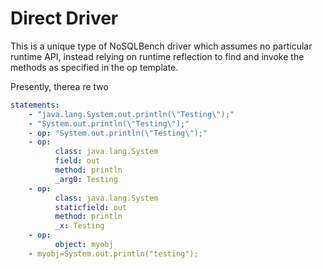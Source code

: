 # Direct Driver

This is a unique type of NoSQLBench driver which assumes no particular
runtime API, instead relying on runtime reflection to find and invoke
the methods as specified in the op template.

Presently, therea re two
```yaml
statements:
    - "java.lang.System.out.println(\"Testing\");"
    - "System.out.println(\"Testing\");"
    - op: "System.out.println(\"Testing\");"
    - op:
          class: java.lang.System
          field: out
          method: println
          _arg0: Testing
    - op:
          class: java.lang.System
          staticfield: out
          method: println
          _x: Testing
    - op:
          object: myobj
    - myobj=System.out.println("testing");
```
